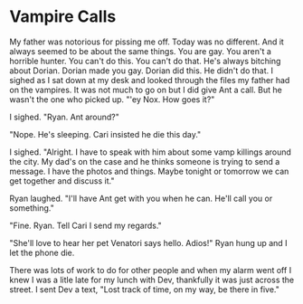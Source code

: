 # Vampire Calls

My father was notorious for pissing me off.  Today was no different.  And it always seemed to be about the same things.  You are gay.  You aren't a horrible hunter.  You can't do this.  You can't do that.  He's always bitching about Dorian.  Dorian made you gay.  Dorian did this.  He didn't do that.  I sighed as I sat down at my desk and looked through the files my father had on the vampires.  It was not much to go on but I did give Ant a call.  But he wasn't the one who picked up.  "'ey Nox.  How goes it?"

I sighed.  "Ryan.  Ant around?"

"Nope.  He's sleeping.  Cari insisted he die this day."

I sighed.  "Alright.  I have to speak with him about some vamp killings around the city.  My dad's on the case and he thinks someone is trying to send a message.  I have the photos and things.  Maybe tonight or tomorrow we can get together and discuss it."

Ryan laughed.  "I'll have Ant get with you when he can.  He'll call you or something."

"Fine. Ryan.  Tell Cari I send my regards."

"She'll love to hear her pet Venatori says hello.  Adios!"  Ryan hung up and I let the phone die.

There was lots of work to do for other people and when my alarm went off I knew I was a litle late for my lunch with Dev, thankfully it was just across the street.  I sent Dev a text, "Lost track of time, on my way, be there in five."

